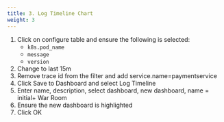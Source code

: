 ```yaml
---
title: 3. Log Timeline Chart
weight: 3
---
```


1. Click on configure table and ensure the following is selected:
   - `k8s.pod_name`
   - `message`
   - `version`
2. Change to last 15m
3. Remove trace id from the filter and add service.name=paymentservice
4. Click Save to Dashboard and select Log Timeline
5. Enter name, description, select dashboard, new dashboard, name = initial+ War Room
6. Ensure the new dashboard is highlighted
7. Click OK
